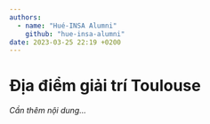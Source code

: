 ```yaml
---
authors:
  - name: "Hué-INSA Alumni"
    github: "hue-insa-alumni"
date: 2023-03-25 22:19 +0200
---
```


# Địa điểm giải trí Toulouse

_Cần thêm nội dung..._
